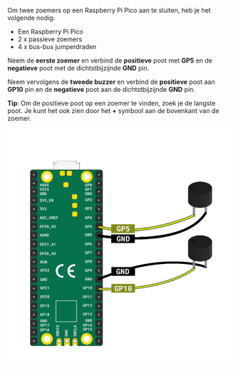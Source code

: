 Om twee zoemers op een Raspberry Pi Pico aan te sluiten, heb je het volgende nodig:

+ Een Raspberry Pi Pico
+ 2 x passieve zoemers
+ 4 x bus-bus jumperdraden

Neem de **eerste zoemer** en verbind de **positieve** poot met **GP5** en de **negatieve** poot met de dichtstbijzijnde **GND** pin.

Neem vervolgens de **tweede buzzer** en verbind de **positieve** poot aan **GP10** pin en de **negatieve** poot aan de dichtstbijzijnde **GND** pin.

**Tip**: Om de positieve poot op een zoemer te vinden, zoek je de langste poot. Je kunt het ook zien door het **+** symbool aan de bovenkant van de zoemer.

![Een afbeelding van twee zoemers die zijn aangesloten op een Raspberry Pi Pico.](images/stereo-buzzer-wiring.png)